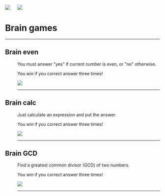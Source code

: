 <a href="https://codeclimate.com/github/u-master/frontend-project-lvl1/maintainability"><img src="https://api.codeclimate.com/v1/badges/fc350fd15de10809c3f7/maintainability" /></a>
&nbsp;&nbsp;&nbsp;&nbsp;
<img src="https://github.com/u-master/frontend-project-lvl1/workflows/linter/badge.svg" />
<!-- <a href="https://codeclimate.com/github/u-master/frontend-project-lvl1/test_coverage"><img src="https://api.codeclimate.com/v1/badges/fc350fd15de10809c3f7/test_coverage" /></a>
&nbsp;&nbsp;&nbsp;&nbsp; -->
<h1>Brain games</h1>
<hr>
<dl>
  <dt>
    <h2>Brain even</h2>
  </dt>
  <dd>
    <p>You must answer "yes" if current number is even, or "no" otherwise.</p>
    <p>You win if you correct answer three times!</p>
    <a href="https://asciinema.org/a/305039" target="_blank"><img src="https://asciinema.org/a/305039.svg" /></a>
    <hr>
  </dd>
  <dt>
    <h2>Brain calc</h2>
  </dt>
  <dd>
    <p>Just calculate an expression and put the answer.</p>
    <p>You win if you correct answer three times!</p>
    <a href="https://asciinema.org/a/305387" target="_blank"><img src="https://asciinema.org/a/305387.svg" /></a>
    <hr>
  </dd>
  <dt>
    <h2>Brain GCD</h2>
  </dt>
  <dd>
    <p>Find a greatest common divisor (GCD) of two numbers.</p>
    <p>You win if you correct answer three times!</p>
    <a href="https://asciinema.org/a/305596" target="_blank"><img src="https://asciinema.org/a/305596.svg" /></a>
    <hr>
  </dd>
</dl>
